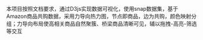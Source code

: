   本项目按照文档要求，通过D3js实现数据可视化，使用snap数据集，基于Amazon商品共购数据，采用力导向热力图，节点即商品，边为共购，颜色映射分组；力导向布局使高相关商品自然聚簇、桥梁商品清晰可见，辅以拖拽-高亮-筛选等交互
